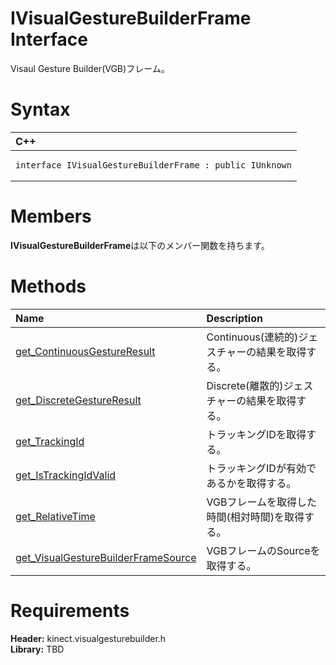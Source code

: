 IVisualGestureBuilderFrame Interface  
==========================================  

Visaul Gesture Builder(VGB)フレーム。 <span id="syntaxSection"></span>

Syntax  
======  

<table>
<colgroup>
<col width="100%" />
</colgroup>
<thead>
<tr class="header">
<th align="left">C++</th>
</tr>
</thead>
<tbody>
<tr class="odd">
<td align="left"><pre><code>interface IVisualGestureBuilderFrame : public IUnknown</code></pre></td>
</tr>
</tbody>
</table>

<span id="classMembersSection"></span>

Members  
=======  

**IVisualGestureBuilderFrame**は以下のメンバー関数を持ちます。  

<span id="publicmethodsSection"></span>

Methods  
=======  

<table>
<colgroup>
<col width="30%" />
<col width="60%" />
</colgroup>
<thead>
<tr class="header">
<th align="left">Name</th>
<th align="left">Description</th>
</tr>
</thead>
<tbody>
<tr class="odd">
<td align="left"><a href="IVisualGestureBuilderFrame/Methods/get_ContinuousGestureResult.md">get_ContinuousGestureResult</a></td>
<td align="left">Continuous(連続的)ジェスチャーの結果を取得する。</td>
</tr>
<tr class="even">
<td align="left"><a href="IVisualGestureBuilderFrame/Methods/get_DiscreteGestureResult.md">get_DiscreteGestureResult</a></td>
<td align="left">Discrete(離散的)ジェスチャーの結果を取得する。</td>
</tr>
<tr class="odd">
<td align="left"><a href="IVisualGestureBuilderFrame/Methods/get_TrackingId_Method.md">get_TrackingId</a></td>
<td align="left">トラッキングIDを取得する。</td>
</tr>
<tr class="even">
<td align="left"><a href="IVisualGestureBuilderFrame/Methods/get_IsTrackingIdValid_Method.md">get_IsTrackingIdValid</a></td>
<td align="left">トラッキングIDが有効であるかを取得する。</td>
</tr>
<tr class="odd">
<td align="left"><a href="IVisualGestureBuilderFrame/Methods/get_RelativeTime_Method.md">get_RelativeTime</a></td>
<td align="left">VGBフレームを取得した時間(相対時間)を取得する。</td>
</tr>
<tr class="even">
<td align="left"><a href="IVisualGestureBuilderFrame/Methods/get_FrameSource_Method.md">get_VisualGestureBuilderFrameSource</a></td>
<td align="left">VGBフレームのSourceを取得する。</td>
</tr>
</tbody>
</table>

<span id="requirements"></span>

Requirements  
============  

**Header:** kinect.visualgesturebuilder.h  
**Library:** TBD  



<!--Please do not edit the data in the comment block below.-->
<!--
TOCTitle : IVisualGestureBuilderFrame Interface
RLTitle : IVisualGestureBuilderFrame Interface
KeywordK : IVisualGestureBuilderFrame interface, about
HelpPriority : 2
TopicType : apiref
KeywordF : IVisualGestureBuilderFrame
KeywordF : Microsoft.Kinect.visualgesturebuilder.IVisualGestureBuilderFrame
KeywordA : T:Microsoft.Kinect.visualgesturebuilder.IVisualGestureBuilderFrame
AssetID : T:Microsoft.Kinect.visualgesturebuilder.IVisualGestureBuilderFrame
Locale : en-us
CommunityContent : 1
APIType : Managed
APILocation : 
APIName : Microsoft.Kinect.visualgesturebuilder.IVisualGestureBuilderFrame
TargetOS : Windows
TopicType : kbSyntax
DevLang : C++
DocSet : K4Wv2
ProjType : K4Wv2Proj
Technology : Kinect for Windows
Product : Kinect for Windows SDK v2
productversion : 20
-->
